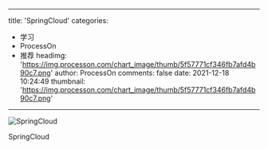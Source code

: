 
---
title: 'SpringCloud'
categories: 
 - 学习
 - ProcessOn
 - 推荐
headimg: 'https://img.processon.com/chart_image/thumb/5f57771cf346fb7afd4b90c7.png'
author: ProcessOn
comments: false
date: 2021-12-18 10:24:49
thumbnail: 'https://img.processon.com/chart_image/thumb/5f57771cf346fb7afd4b90c7.png'
---

<div>   
<img class="thumb" alt="SpringCloud" src="https://img.processon.com/chart_image/thumb/5f57771cf346fb7afd4b90c7.png" referrerpolicy="no-referrer">
<p>SpringCloud</p>  
</div>
            